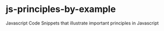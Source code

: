 js-principles-by-example
========================

Javascript Code Snippets that illustrate important principles in Javascript
